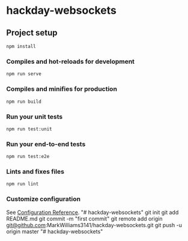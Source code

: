# hackday-websockets

## Project setup
```
npm install
```

### Compiles and hot-reloads for development
```
npm run serve
```

### Compiles and minifies for production
```
npm run build
```

### Run your unit tests
```
npm run test:unit
```

### Run your end-to-end tests
```
npm run test:e2e
```

### Lints and fixes files
```
npm run lint
```

### Customize configuration
See [Configuration Reference](https://cli.vuejs.org/config/).
"# hackday-websockets"  git init git add README.md git commit -m "first commit" git remote add origin git@github.com:MarkWilliams3141/hackday-websockets.git git push -u origin master
"# hackday-websockets" 
